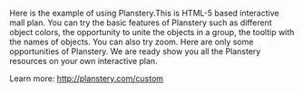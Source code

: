 Here is the example of using Planstery.This is HTML-5 based interactive mall plan. You can try the basic features of Planstery such as different object colors, the opportunity to unite the objects in a group, the tooltip with the names of objects. You can also try zoom. Here are only some opportunities of Planstery. We are ready show you all the Planstery resources on your own interactive plan.

Learn more:
http://planstery.com/custom